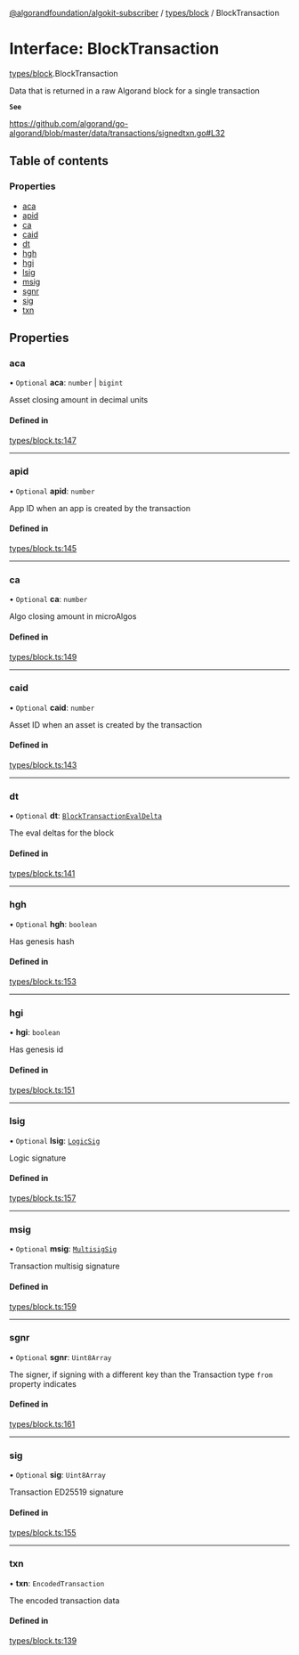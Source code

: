 [@algorandfoundation/algokit-subscriber](../README.md) / [types/block](../modules/types_block.md) / BlockTransaction

# Interface: BlockTransaction

[types/block](../modules/types_block.md).BlockTransaction

Data that is returned in a raw Algorand block for a single transaction

**`See`**

https://github.com/algorand/go-algorand/blob/master/data/transactions/signedtxn.go#L32

## Table of contents

### Properties

- [aca](types_block.BlockTransaction.md#aca)
- [apid](types_block.BlockTransaction.md#apid)
- [ca](types_block.BlockTransaction.md#ca)
- [caid](types_block.BlockTransaction.md#caid)
- [dt](types_block.BlockTransaction.md#dt)
- [hgh](types_block.BlockTransaction.md#hgh)
- [hgi](types_block.BlockTransaction.md#hgi)
- [lsig](types_block.BlockTransaction.md#lsig)
- [msig](types_block.BlockTransaction.md#msig)
- [sgnr](types_block.BlockTransaction.md#sgnr)
- [sig](types_block.BlockTransaction.md#sig)
- [txn](types_block.BlockTransaction.md#txn)

## Properties

### aca

• `Optional` **aca**: `number` \| `bigint`

Asset closing amount in decimal units

#### Defined in

[types/block.ts:147](https://github.com/algorandfoundation/algokit-subscriber-ts/blob/main/src/types/block.ts#L147)

___

### apid

• `Optional` **apid**: `number`

App ID when an app is created by the transaction

#### Defined in

[types/block.ts:145](https://github.com/algorandfoundation/algokit-subscriber-ts/blob/main/src/types/block.ts#L145)

___

### ca

• `Optional` **ca**: `number`

Algo closing amount in microAlgos

#### Defined in

[types/block.ts:149](https://github.com/algorandfoundation/algokit-subscriber-ts/blob/main/src/types/block.ts#L149)

___

### caid

• `Optional` **caid**: `number`

Asset ID when an asset is created by the transaction

#### Defined in

[types/block.ts:143](https://github.com/algorandfoundation/algokit-subscriber-ts/blob/main/src/types/block.ts#L143)

___

### dt

• `Optional` **dt**: [`BlockTransactionEvalDelta`](types_block.BlockTransactionEvalDelta.md)

The eval deltas for the block

#### Defined in

[types/block.ts:141](https://github.com/algorandfoundation/algokit-subscriber-ts/blob/main/src/types/block.ts#L141)

___

### hgh

• `Optional` **hgh**: `boolean`

Has genesis hash

#### Defined in

[types/block.ts:153](https://github.com/algorandfoundation/algokit-subscriber-ts/blob/main/src/types/block.ts#L153)

___

### hgi

• **hgi**: `boolean`

Has genesis id

#### Defined in

[types/block.ts:151](https://github.com/algorandfoundation/algokit-subscriber-ts/blob/main/src/types/block.ts#L151)

___

### lsig

• `Optional` **lsig**: [`LogicSig`](types_block.LogicSig.md)

Logic signature

#### Defined in

[types/block.ts:157](https://github.com/algorandfoundation/algokit-subscriber-ts/blob/main/src/types/block.ts#L157)

___

### msig

• `Optional` **msig**: [`MultisigSig`](types_block.MultisigSig.md)

Transaction multisig signature

#### Defined in

[types/block.ts:159](https://github.com/algorandfoundation/algokit-subscriber-ts/blob/main/src/types/block.ts#L159)

___

### sgnr

• `Optional` **sgnr**: `Uint8Array`

The signer, if signing with a different key than the Transaction type `from` property indicates

#### Defined in

[types/block.ts:161](https://github.com/algorandfoundation/algokit-subscriber-ts/blob/main/src/types/block.ts#L161)

___

### sig

• `Optional` **sig**: `Uint8Array`

Transaction ED25519 signature

#### Defined in

[types/block.ts:155](https://github.com/algorandfoundation/algokit-subscriber-ts/blob/main/src/types/block.ts#L155)

___

### txn

• **txn**: `EncodedTransaction`

The encoded transaction data

#### Defined in

[types/block.ts:139](https://github.com/algorandfoundation/algokit-subscriber-ts/blob/main/src/types/block.ts#L139)
